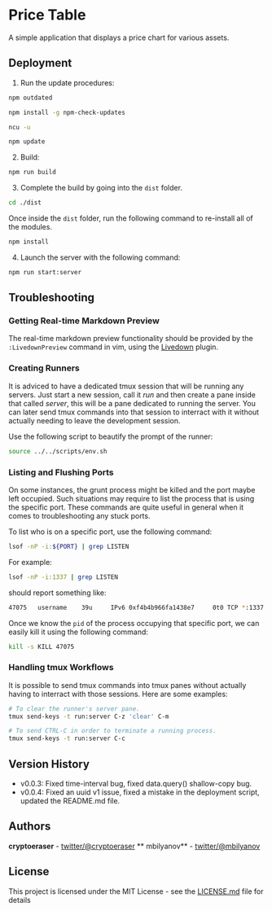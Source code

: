 # Price Table

A simple application that displays a price chart for various assets.

## Deployment

1) Run the update procedures:

```bash
npm outdated
```

```bash
npm install -g npm-check-updates
```

```bash
ncu -u
```

```bash
npm update
```

2) Build:

```bash
npm run build
```

3) Complete the build by going into the `dist` folder.

```bash
cd ./dist
```

Once inside the `dist` folder, run the following command to re-install all of
the modules.

```bash
npm install
```

4) Launch the server with the following command:

```bash
npm run start:server
```

## Troubleshooting

### Getting Real-time Markdown Preview

The real-time markdown preview functionality should be provided by the `:LivedownPreview`
command in vim, using the [Livedown](https://github.com/shime/livedown) plugin.

### Creating Runners

It is adviced to have a dedicated tmux session that will be running any
servers. Just start a new session, call it *run* and then create a pane inside
that called *server*, this will be a pane dedicated to running the server. You
can later send tmux commands into that session to interract with it without
actually needing to leave the development session.

Use the following script to beautify the prompt of the runner:
```bash
source ../../scripts/env.sh
```

### Listing and Flushing Ports

On some instances, the grunt process might be killed and the port maybe left
occupied. Such situations may require to list the process that is using the
specific port. These commands are quite useful in general when it comes to
troubleshooting any stuck ports.

To list who is on a specific port, use the following command:
```bash
lsof -nP -i:${PORT} | grep LISTEN
```

For example:
```bash
lsof -nP -i:1337 | grep LISTEN
```

should report something like:
```bash
47075   username    39u     IPv6 0xf4b4b966fa1438e7     0t0 TCP *:1337  (LISTEN)
```

Once we know the `pid` of the process occupying that specific port, we can
easily kill it using the following command:
```bash
kill -s KILL 47075
```

### Handling tmux Workflows

It is possible to send tmux commands into tmux panes without actually having to
interract with those sessions. Here are some examples:
```bash
# To clear the runner's server pane.
tmux send-keys -t run:server C-z 'clear' C-m
```
```bash
# To send CTRL-C in order to terminate a running process.
tmux send-keys -t run:server C-c
```

## Version History

*   v0.0.3: Fixed time-interval bug, fixed data.query() shallow-copy bug.
*   v0.0.4: Fixed an uuid v1 issue, fixed a mistake in the deployment script,
    updated the README.md file. 


## Authors

**cryptoeraser** - [twitter/@cryptoeraser](https://twitter.com/cryptoeraser)
** mbilyanov** - [twitter/@mbilyanov](https://twitter.com/mbilyanov)

## License

This project is licensed under the MIT License - see the [LICENSE.md](LICENSE.md) file for details

